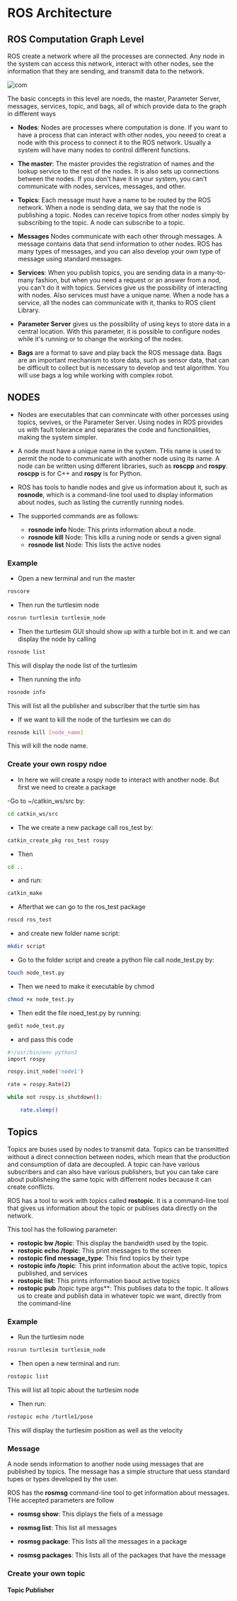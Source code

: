 # ROS Architecture

## ROS Computation Graph Level
  
  ROS create a network where all the processes are connected. Any node in the system can access this network, interact with other nodes, see the information that they are sending, and transmit data to the network.
  
  
  ![com](https://github.com/Theara-Seng/ros_lesson/edit/main/image/computation_graph.png "com")

The basic concepts in this level are noeds, the master, Parameter Server, messages, services, topic, and bags, all of which provide data to the graph in different ways

* **Nodes**: Nodes are processes where computation is done. If you want to have a process that can interact with other nodes, you neeed to creat a node with this process to connect it to the ROS network. Usually a system will have many nodes to control different functions.

* **The master**: The master provides the registration of names and the lookup service to the rest of the nodes. It is also sets up connections between the nodes. If you don't have it in your system, you can't communicate with nodes, services, messages, and other. 

* **Topics**: Each message must have a name to be routed by the ROS network. When a node is sending data, we say that the node is publishing a topic. Nodes can receive topics from other nodes simply by subscribing to the topic. A node can subscribe to a topic.

* **Messages** Nodes communicate with each other through messages. A message contains data that send information to other nodes. ROS has many types of messages, and you can also develop your own type of message using standard messages.

* **Services**: When you publish topics, you are sending data in a many-to-many fashion, but when you need a request or an answer from a nod, you can't do it with topics. Services give us the possibility of interacting with nodes. Also services must have a unique name. When a node has a service, all the nodes can communicate with it, thanks to ROS client Library.

* **Parameter Server** gives us the possibility of using keys to store data in a central location. With this parameter, it is possible to configure nodes while it's running or to change the working of the nodes.

* **Bags** are a format to save and play back the ROS message data. Bags are an important mechanism to store data, such as sensor data, that can be difficult to collect but is necessary to develop and test algorithm. You will use bags a log while working with complex robot.

## NODES

* Nodes are executables that can commincate with other porcesses using topics, sevives, or the Parameter Server. Using nodes in ROS provides us with fault tolerance and separates the code and functionalities, making the system simpler.

* A node must have a unique name in the system. THis name is used to permit the node to communicate with another node using its name.  A node can be written using different libraries, such as **roscpp** and **rospy**. **roscpp** is for C++ and **rospy** is for Python.

* ROS has tools to handle nodes and give us information about it, such as **rosnode**, which is a command-line tool used to display information about nodes, such as listing the currently running nodes. 

* The supported commands are as follows:
  * **rosnode info** Node: This prints information about a node.
  * **rosnode kill** Node: This kills a runing node or sends a given signal 
  * **rosnode list** Node: This lists the active nodes
  
 ### Example
 
 * Open a new terminal and run the master 
 
 ```sh
 roscore
 ```
 
 * Then run the turtlesim node
 
 ```sh
 rosrun turtlesim turtlesim_node
 ```
 
 * Then the turtlesim GUI should show up with a turble bot in it. and we can display the node by calling 
 
 ```sh
 rosnode list
 ```
 This will display the node list of the turtlesim
 
 * Then running the info
 
 ```sh
 rosnode info
 ```
 This will list all the publisher and subscriber that the turtle sim has
 
 * If we want to kill the node of the turtlesim we can do
 
 ```sh
 rosnode kill [node_name]
 ```
 This will kill the node name.

### Create your own rospy ndoe

* In here we will create a rospy node to interact with another node. But first we need to create a package

-Go to ~/catkin_ws/src by:
```sh
cd catkin_ws/src
```

* The we create a new package call ros_test by:

```sh
catkin_create_pkg ros_test rospy
```
* Then 
```sh
cd ..
```
* and run:
```sh
catkin_make
```

* Afterthat we can go to the ros_test package
```sh
roscd ros_test
```
*  and create new folder name script:

```sh
mkdir script
```

* Go to the folder script and create a python file call node_test.py by:
```sh
touch node_test.py
```

* Then we need to make it executable by chmod 

```sh
chmod +x node_test.py
```

* Then edit the file noed_test.py by running:

```sh
gedit node_test.py
```

* and pass this code 

```sh
#!/usr/bin/env python3
import rospy

rospy.init_node('node1')

rate = rospy.Rate(2)

while not rospy.is_shutdown():

	rate.sleep()
```

## Topics 

Topics are buses used by nodes to transmit data. Topics can be transmitted without a direct connection between nodes, which mean that the production and consumption of data are decoupled. A topic can have various subscribers and can also have various publishers, but you can take care about publisheing the same topic with differrent nodes because it can create conflicts.

ROS has a tool to work with topics called **rostopic**. It is a command-line tool that gives us information about the topic or publises data directly on the network.

This tool has the following parameter:

* **rostopic bw /topic**: This display the bandwidth used by the topic.
* **rostopic echo /topic**: This print messages to the screen
* **rostopic find message_type**: This find topics by their type
* **rostopic info /topic**: This print information about the active topic, topics published, and services
* **rostopic list**: This prints information baout active topics
* **rostopic pub** /topic type args**: This publises data to the topic. It allows us to create and publish data in whatever topic we want, directly from the command-line

### Example 

* Run the turtlesim node

```sh
rosrun turtlesim turtlesim_node
```

* Then open a new terminal and run:

```sh
rostopic list
```
This will list all topic about the turtlesim node

* Then run:

```sh
rostopic echo /turtle1/pose
```
This will display the turtlesim position as well as the velocity

### Message 

A node sends information to another node using messages that are published by topics. The message has a simple structure that uess standard tupes or types developed by the user.

ROS has the **rosmsg** command-line tool to get information about messages. THe accepted parameters are follow

* **rosmsg show**: This diplays the fiels of a message

* **rosmsg list**: This list all messages

* **rosmsg package**: This lists all the messages in a package

* **rosmsg packages**: This lists all of the packages that have the message



### Create your own topic 

#### Topic Publisher



